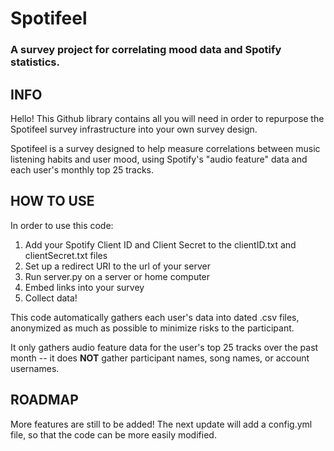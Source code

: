 # Spotifeel 
### A survey project for correlating mood data and Spotify statistics.

## INFO
Hello! This Github library contains all you will need in order to repurpose the Spotifeel survey infrastructure into your own survey design. 

Spotifeel is a survey designed to help measure correlations between music listening habits and user mood, using Spotify's "audio feature" data and each user's monthly top 25 tracks. 

## HOW TO USE

In order to use this code:

1) Add your Spotify Client ID and Client Secret to the clientID.txt and clientSecret.txt files
2) Set up a redirect URI to the url of your server
3) Run server.py on a server or home computer
4) Embed links into your survey
5) Collect data!

This code automatically gathers each user's data into dated .csv files, anonymized as much as possible to minimize risks to the participant. 

It only gathers audio feature data for the user's top 25 tracks over the past month -- it does **NOT** gather participant names, song names, or account usernames.

## ROADMAP

More features are still to be added! The next update will add a config.yml file, so that the code can be more easily modified.
